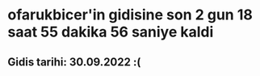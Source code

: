 # ofarukbicer'in gidisine son 2 gun 18 saat 55 dakika 56 saniye kaldi

## Gidis tarihi: 30.09.2022 :(